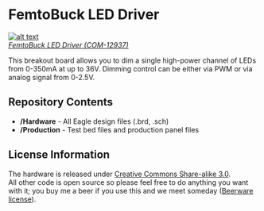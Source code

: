 FemtoBuck LED Driver
===================  
<c> [![alt text](https://cdn.sparkfun.com/assets/parts/9/8/6/4/12937-01.jpg)](https://cdn.sparkfun.com/assets/parts/9/8/6/4/12937-01.jpg) </c>  
[*FemtoBuck LED Driver (COM-12937)*](https://www.sparkfun.com/products/12937) 

This breakout board allows you to dim a single high-power channel of LEDs from 0-350mA at up to 36V. Dimming control can be either via PWM or via analog signal from 0-2.5V.

Repository Contents
-------------------
* **/Hardware** - All Eagle design files (.brd, .sch)
* **/Production** - Test bed files and production panel files

License Information
-------------------
The hardware is released under [Creative Commons Share-alike 3.0](http://creativecommons.org/licenses/by-sa/3.0/).  
All other code is open source so please feel free to do anything you want with it; you buy me a beer if you use this and we meet someday ([Beerware license](http://en.wikipedia.org/wiki/Beerware)).
 
